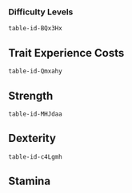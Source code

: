 
### Difficulty Levels

```notion-like-tables
table-id-BQx3Hx
```

## Trait Experience Costs
```notion-like-tables
table-id-Qmxahy
```

## Strength
```notion-like-tables
table-id-MHJdaa
```

## Dexterity
```notion-like-tables
table-id-c4Lgmh
```

## Stamina
